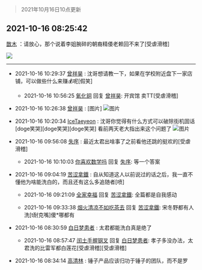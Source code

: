 > 2021年10月16日10点更新
<link rel="stylesheet" href="https://cdn.jsdelivr.net/gh/taotie6/sampleJSON@main/css/photo_show.css">
<meta name="referrer" content="no-referrer" />


 ## 2021-10-16 08:25:42 

 [㪚木](https://www.coolapk.com/feed/30720616?shareKey=MTg4MGQ0ZmZmZDhlNjE2YTJmYWU~) ：请放心，那个说着李姐腕碎的朝裔精倭老赖回不来了[受虐滑稽] 

<div class="album">
<img class="img-item" src="https://image.coolapk.com/feed/2019/0507/23/1081091_4586_1095@230x167.gif" />
</div>

 ------- 

- 2021-10-16 10:29:37 [曾祥昊](uid=6695078) : 沈哥想请教一下，如果在学校附近盘下一家店铺，可以做些什么来赚💰呢[假笑] 

    - 2021-10-16 10:56:25 [氧化铜](uid=1042951) 回复 [曾祥昊](uid=6695078): 开宾馆  卖TT[受虐滑稽] 

- 2021-10-16 10:26:38 [曾祥昊](uid=6695078) : [图片] ![图片](https://image.coolapk.com/feed/2021/1016/10/6695078_384acf73_1197_8505@964x1044.jpeg)

- 2021-10-16 10:20:34 [IceTaeyeon](uid=2789926) : 沈哥你觉得有什么方式可以破除街机固话[doge笑哭][doge笑哭][doge笑哭]
看前两天老大指出来这个问题了 ![图片](https://image.coolapk.com/feed/2021/1016/10/2789926_d82c61eb_0832_9838@1080x1465.jpeg)

- 2021-10-16 09:56:08 [失序](uid=1009107) : 最近太君出啥事了之前看他还跳的挺欢的[受虐滑稽] 

    - 2021-10-16 10:10:03 [你喜欢数学吗](uid=3533876) 回复 [失序](uid=1009107): 等一个答案 

- 2021-10-16 09:04:19 [苦涩拿鐵](uid=2052338) : 自从知道这人以前说过的话之后，我一直不懂他为啥能洗白的，而且还有这么多追随者[喷] 

    - 2021-10-16 09:21:09 [全家幸福](uid=2237599) 回复 [苦涩拿鐵](uid=2052338): 全篇都是自我感动 

    - 2021-10-16 09:33:38 [烟火清凉不如吃茶去](uid=4279524) 回复 [苦涩拿鐵](uid=2052338): 宋冬野都有人洗[t耐克嘴]傻*哪都有 

- 2021-10-16 08:30:59 [白日梦患者](uid=533502) : 太君都能洗白真是绝了 

    - 2021-10-16 08:57:47 [闰土手握钢叉](uid=3177928) 回复 [白日梦患者](uid=533502): 孝子多没办法，太君洗的比雷军都白莲花[受虐滑稽][受虐滑稽] 

- 2021-10-16 08:34:14 [高清林](uid=8114305) : 锤子产品应该归功于锤子的团队，而不是罗 

